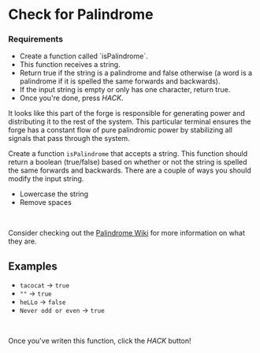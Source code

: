 # Check for Palindrome

<div class="aside">
<h3>Requirements</h3>
<ul>
  <li>Create a function called `isPalindrome`.</li>
  <li>This function receives a string.</li>
  <li>Return true if the string is a palindrome and false otherwise (a word is a palindrome if it is spelled the same forwards and backwards).</li>
  <li>If the input string is empty or only has one character, return true.</li>
  <li>Once you're done, press <em>HACK</em>.</li>
</ul>
</div>

It looks like this part of the forge is responsible for generating power and distributing it to the rest of the system. This particular terminal ensures the forge has a constant flow of pure palindromic power by stabilizing all signals that pass through the system.

Create a function `isPalindrome` that accepts a string. This function should return a boolean (true/false) based on whether or not the string is spelled the same forwards and backwards. There are a couple of ways you should modify the input string.

- Lowercase the string
- Remove spaces

<br>

Consider checking out the [Palindrome Wiki](https://en.wikipedia.org/wiki/Palindrome) for more information on what they are.

## Examples

- `tacocat` -> `true`
- `""` -> `true`
- `heLLo` -> `false`
- `Never odd or even` -> `true`

<br>

Once you've writen this function, click the _HACK_ button!
